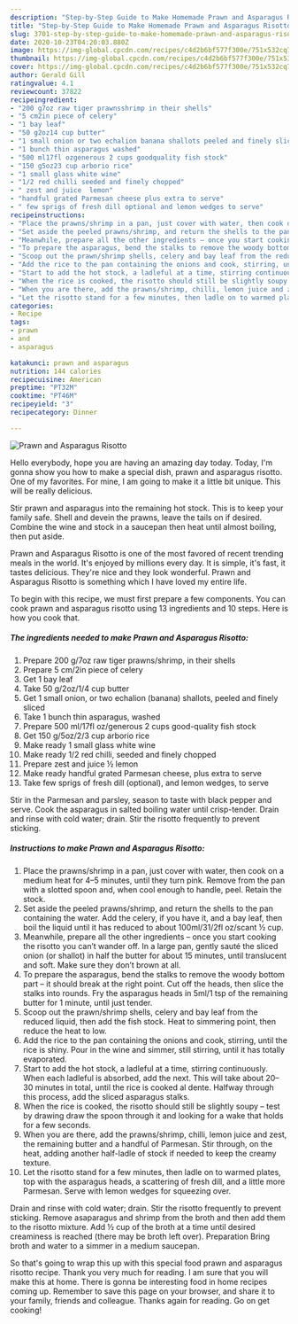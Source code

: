 ```yaml
---
description: "Step-by-Step Guide to Make Homemade Prawn and Asparagus Risotto"
title: "Step-by-Step Guide to Make Homemade Prawn and Asparagus Risotto"
slug: 3701-step-by-step-guide-to-make-homemade-prawn-and-asparagus-risotto
date: 2020-10-23T04:20:03.880Z
image: https://img-global.cpcdn.com/recipes/c4d2b6bf577f300e/751x532cq70/prawn-and-asparagus-risotto-recipe-main-photo.jpg
thumbnail: https://img-global.cpcdn.com/recipes/c4d2b6bf577f300e/751x532cq70/prawn-and-asparagus-risotto-recipe-main-photo.jpg
cover: https://img-global.cpcdn.com/recipes/c4d2b6bf577f300e/751x532cq70/prawn-and-asparagus-risotto-recipe-main-photo.jpg
author: Gerald Gill
ratingvalue: 4.1
reviewcount: 37822
recipeingredient:
- "200 g7oz raw tiger prawnsshrimp in their shells"
- "5 cm2in piece of celery"
- "1 bay leaf"
- "50 g2oz14 cup butter"
- "1 small onion or two echalion banana shallots peeled and finely sliced"
- "1 bunch thin asparagus washed"
- "500 ml17fl ozgenerous 2 cups goodquality fish stock"
- "150 g5oz23 cup arborio rice"
- "1 small glass white wine"
- "1/2 red chilli seeded and finely chopped"
- " zest and juice  lemon"
- "handful grated Parmesan cheese plus extra to serve"
- " few sprigs of fresh dill optional and lemon wedges to serve"
recipeinstructions:
- "Place the prawns/shrimp in a pan, just cover with water, then cook on a medium heat for 4–5 minutes, until they turn pink. Remove from the pan with a slotted spoon and, when cool enough to handle, peel. Retain the stock."
- "Set aside the peeled prawns/shrimp, and return the shells to the pan containing the water. Add the celery, if you have it, and a bay leaf, then boil the liquid until it has reduced to about 100ml/31/2fl oz/scant ½ cup."
- "Meanwhile, prepare all the other ingredients – once you start cooking the risotto you can’t wander off. In a large pan, gently sauté the sliced onion (or shallot) in half the butter for about 15 minutes, until translucent and soft. Make sure they don’t brown at all."
- "To prepare the asparagus, bend the stalks to remove the woody bottom part – it should break at the right point. Cut off the heads, then slice the stalks into rounds. Fry the asparagus heads in 5ml/1 tsp of the remaining butter for 1 minute, until just tender."
- "Scoop out the prawn/shrimp shells, celery and bay leaf from the reduced liquid, then add the fish stock. Heat to simmering point, then reduce the heat to low."
- "Add the rice to the pan containing the onions and cook, stirring, until the rice is shiny. Pour in the wine and simmer, still stirring, until it has totally evaporated."
- "Start to add the hot stock, a ladleful at a time, stirring continuously. When each ladleful is absorbed, add the next. This will take about 20–30 minutes in total, until the rice is cooked al dente. Halfway through this process, add the sliced asparagus stalks."
- "When the rice is cooked, the risotto should still be slightly soupy – test by drawing draw the spoon through it and looking for a wake that holds for a few seconds."
- "When you are there, add the prawns/shrimp, chilli, lemon juice and zest, the remaining butter and a handful of Parmesan. Stir through, on the heat, adding another half-ladle of stock if needed to keep the creamy texture."
- "Let the risotto stand for a few minutes, then ladle on to warmed plates, top with the asparagus heads, a scattering of fresh dill, and a little more Parmesan. Serve with lemon wedges for squeezing over."
categories:
- Recipe
tags:
- prawn
- and
- asparagus

katakunci: prawn and asparagus 
nutrition: 144 calories
recipecuisine: American
preptime: "PT32M"
cooktime: "PT46M"
recipeyield: "3"
recipecategory: Dinner

---
```



![Prawn and Asparagus Risotto](https://img-global.cpcdn.com/recipes/c4d2b6bf577f300e/751x532cq70/prawn-and-asparagus-risotto-recipe-main-photo.jpg)

Hello everybody, hope you are having an amazing day today. Today, I'm gonna show you how to make a special dish, prawn and asparagus risotto. One of my favorites. For mine, I am going to make it a little bit unique. This will be really delicious.

Stir prawn and asparagus into the remaining hot stock. This is to keep your family safe. Shell and devein the prawns, leave the tails on if desired. Combine the wine and stock in a saucepan then heat until almost boiling, then put aside.

Prawn and Asparagus Risotto is one of the most favored of recent trending meals in the world. It's enjoyed by millions every day. It is simple, it's fast, it tastes delicious. They're nice and they look wonderful. Prawn and Asparagus Risotto is something which I have loved my entire life.


To begin with this recipe, we must first prepare a few components. You can cook prawn and asparagus risotto using 13 ingredients and 10 steps. Here is how you cook that.

<!--inarticleads1-->

##### The ingredients needed to make Prawn and Asparagus Risotto:

1. Prepare 200 g/7oz raw tiger prawns/shrimp, in their shells
1. Prepare 5 cm/2in piece of celery
1. Get 1 bay leaf
1. Take 50 g/2oz/1/4 cup butter
1. Get 1 small onion, or two echalion (banana) shallots, peeled and finely sliced
1. Take 1 bunch thin asparagus, washed
1. Prepare 500 ml/17fl oz/generous 2 cups good-quality fish stock
1. Get 150 g/5oz/2/3 cup arborio rice
1. Make ready 1 small glass white wine
1. Make ready 1/2 red chilli, seeded and finely chopped
1. Prepare  zest and juice ½ lemon
1. Make ready handful grated Parmesan cheese, plus extra to serve
1. Take  few sprigs of fresh dill (optional), and lemon wedges, to serve


Stir in the Parmesan and parsley, season to taste with black pepper and serve. Cook the asparagus in salted boiling water until crisp-tender. Drain and rinse with cold water; drain. Stir the risotto frequently to prevent sticking. 

<!--inarticleads2-->

##### Instructions to make Prawn and Asparagus Risotto:

1. Place the prawns/shrimp in a pan, just cover with water, then cook on a medium heat for 4–5 minutes, until they turn pink. Remove from the pan with a slotted spoon and, when cool enough to handle, peel. Retain the stock.
1. Set aside the peeled prawns/shrimp, and return the shells to the pan containing the water. Add the celery, if you have it, and a bay leaf, then boil the liquid until it has reduced to about 100ml/31/2fl oz/scant ½ cup.
1. Meanwhile, prepare all the other ingredients – once you start cooking the risotto you can’t wander off. In a large pan, gently sauté the sliced onion (or shallot) in half the butter for about 15 minutes, until translucent and soft. Make sure they don’t brown at all.
1. To prepare the asparagus, bend the stalks to remove the woody bottom part – it should break at the right point. Cut off the heads, then slice the stalks into rounds. Fry the asparagus heads in 5ml/1 tsp of the remaining butter for 1 minute, until just tender.
1. Scoop out the prawn/shrimp shells, celery and bay leaf from the reduced liquid, then add the fish stock. Heat to simmering point, then reduce the heat to low.
1. Add the rice to the pan containing the onions and cook, stirring, until the rice is shiny. Pour in the wine and simmer, still stirring, until it has totally evaporated.
1. Start to add the hot stock, a ladleful at a time, stirring continuously. When each ladleful is absorbed, add the next. This will take about 20–30 minutes in total, until the rice is cooked al dente. Halfway through this process, add the sliced asparagus stalks.
1. When the rice is cooked, the risotto should still be slightly soupy – test by drawing draw the spoon through it and looking for a wake that holds for a few seconds.
1. When you are there, add the prawns/shrimp, chilli, lemon juice and zest, the remaining butter and a handful of Parmesan. Stir through, on the heat, adding another half-ladle of stock if needed to keep the creamy texture.
1. Let the risotto stand for a few minutes, then ladle on to warmed plates, top with the asparagus heads, a scattering of fresh dill, and a little more Parmesan. Serve with lemon wedges for squeezing over.


Drain and rinse with cold water; drain. Stir the risotto frequently to prevent sticking. Remove asaparagus and shrimp from the broth and then add them to the risotto mixture. Add ½ cup of the broth at a time until desired creaminess is reached (there may be broth left over). Preparation Bring broth and water to a simmer in a medium saucepan. 

So that's going to wrap this up with this special food prawn and asparagus risotto recipe. Thank you very much for reading. I am sure that you will make this at home. There is gonna be interesting food in home recipes coming up. Remember to save this page on your browser, and share it to your family, friends and colleague. Thanks again for reading. Go on get cooking!
